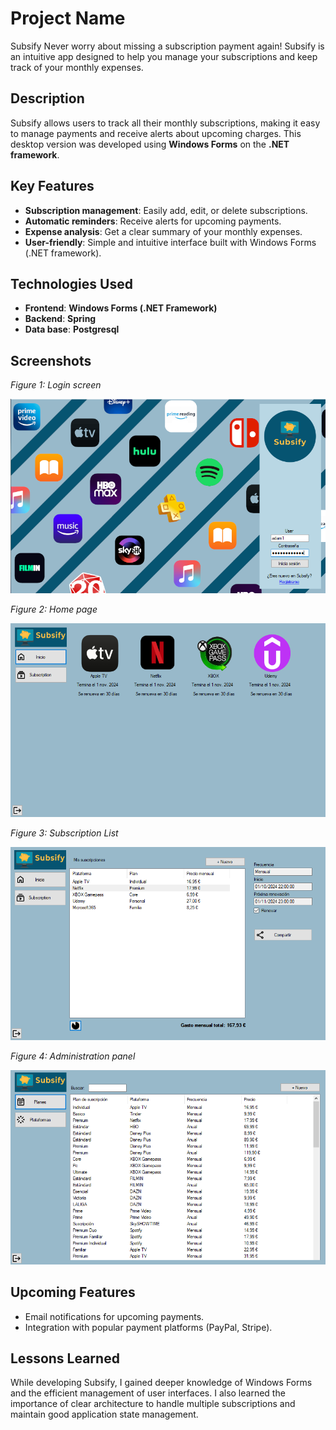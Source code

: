 # Project Name
Subsify
Never worry about missing a subscription payment again! Subsify is an intuitive app designed to help you manage your subscriptions and keep track of your monthly expenses.

## Description
Subsify allows users to track all their monthly subscriptions, making it easy to manage payments and receive alerts about upcoming charges. 
This desktop version was developed using **Windows Forms** on the **.NET framework**.

## Key Features
- **Subscription management**: Easily add, edit, or delete subscriptions.
- **Automatic reminders**: Receive alerts for upcoming payments.
- **Expense analysis**: Get a clear summary of your monthly expenses.
- **User-friendly**: Simple and intuitive interface built with Windows Forms (.NET framework).

## Technologies Used
- **Frontend**: **Windows Forms (.NET Framework)**
- **Backend**: **Spring**
- **Data base**: **Postgresql**

## Screenshots
*Figure 1: Login screen* 

![Login Screen](/Esquemas/app_screenshoots/login.PNG)

*Figure 2: Home page* 

![Home page](/Esquemas/app_screenshoots/home.PNG)

*Figure 3: Subscription List* 

![Subscription list](/Esquemas/app_screenshoots/subs_list.PNG)

*Figure 4: Administration panel* 

![Login Screen](/Esquemas/app_screenshoots/admin_panel.PNG)

## Upcoming Features
- Email notifications for upcoming payments.
- Integration with popular payment platforms (PayPal, Stripe).

## Lessons Learned
While developing Subsify, I gained deeper knowledge of Windows Forms and the efficient management of user interfaces. 
I also learned the importance of clear architecture to handle multiple subscriptions and maintain good application state management.

